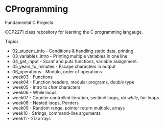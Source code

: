 # CProgramming
Fundamental C Projects

COP2271 class repository for learning the C programming langauge.

Topics
+ 02_student_info - Conditions & handling static data, printing.
+ 03_variables_intro - Printing multiple variables in one line
+ 04_get_input - Scanf and puts functions, variable assignment.
+ 05_years_to_minutes - Escape characters in output
+ 06_operations - Modulo, order of operations
+ week03 - Functions
+ week04 - Function headers, modular programs, *double* type
+ week05 - Intro to *char* characters
+ week06 - While loops
+ week07 - Counter controlled iteration, sentinel loops, *do while*, for-loops
+ week08 - Nested loops, Pointers
+ week09 - Random range, pointer return multiple, arrays
+ week10 - Strings, command-line arguments
+ week11 - 2D arrays